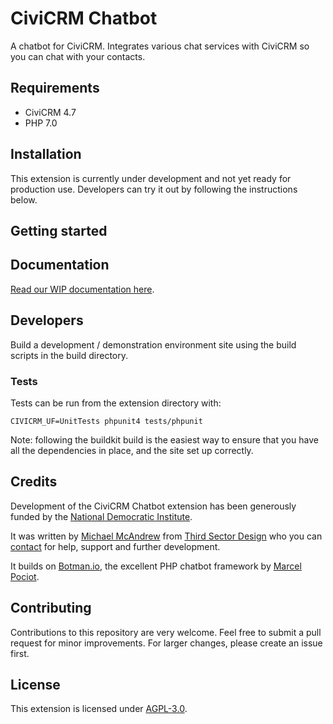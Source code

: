 # CiviCRM Chatbot

A chatbot for CiviCRM. Integrates various chat services with CiviCRM so you can chat with your contacts.

## Requirements

* CiviCRM 4.7
* PHP 7.0

## Installation

This extension is currently under development and not yet ready for production use. Developers can try it out by following the instructions below.

## Getting started

## Documentation

[Read our WIP documentation here](docs).

## Developers

Build a development / demonstration environment site using the build scripts in the build directory.

### Tests

Tests can be run from the extension directory with:

`CIVICRM_UF=UnitTests phpunit4 tests/phpunit`

Note: following the buildkit build is the easiest way to ensure that you have all the dependencies in place, and the site set up correctly.

## Credits

Development of the CiviCRM Chatbot extension has been generously funded by the [National Democratic Institute](https://ndi.org).

It was written by [Michael McAndrew](https://twitter.com/michaelmcandrew) from [Third Sector Design](https://thirdsectordesign.org/) who you can [contact](https://thirdsectordesign.org/contact) for help, support and further development.

It builds on [Botman.io](https://botman.io/), the excellent PHP chatbot framework by [Marcel Pociot](https://twitter.com/marcelpociot).

## Contributing

Contributions to this repository are very welcome. Feel free to submit a pull request for minor improvements. For larger changes, please create an issue first.

## License

This extension is licensed under [AGPL-3.0](LICENSE.txt).
